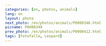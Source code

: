 ```yaml
---
categories: [en, photos, animals]
lang: en
layout: photo
next_photo: /en/photos/animals/P0000346.html
picname: P0000349
prev_photo: /en/photos/animals/P0000412.html
tags: [Fotofalle, Leopard]
---
```

